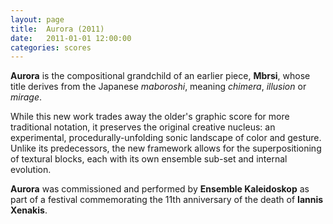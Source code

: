 ```yaml
---
layout: page
title:  Aurora (2011)
date:   2011-01-01 12:00:00
categories: scores
---
```


**Aurora** is the compositional grandchild of an earlier piece, **Mbrsi**,
whose title derives from the Japanese *maboroshi*, meaning *chimera*,
*illusion* or *mirage*.

While this new work trades away the older's graphic score for more traditional
notation, it preserves the original creative nucleus: an experimental,
procedurally-unfolding sonic landscape of color and gesture. Unlike its
predecessors, the new framework allows for the superpositioning of textural
blocks, each with its own ensemble sub-set and internal evolution.

**Aurora** was commissioned and performed by **Ensemble Kaleidoskop** as part
of a festival commemorating the 11th anniversary of the death of **Iannis
Xenakis**.